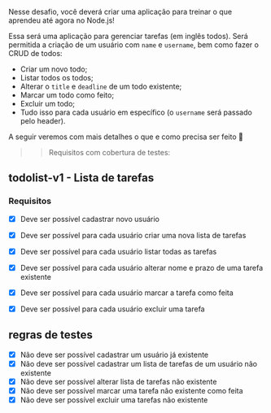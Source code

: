 Nesse desafio, você deverá criar uma aplicação para treinar o que aprendeu até agora no Node.js!

Essa será uma aplicação para gerenciar tarefas (em inglês todos). Será permitida a criação de um usuário com `name` e ``username``, bem como fazer o CRUD de todos:

* Criar um novo todo;
* Listar todos os todos;
* Alterar o `title` e `deadline` de um todo existente;
* Marcar um todo como feito;
* Excluir um todo;
* Tudo isso para cada usuário em específico (o `username` será passado pelo header). 
 
A seguir veremos com mais detalhes o que e como precisa ser feito 🚀

>>Requisitos com cobertura de testes:

## todolist-v1 - Lista de tarefas

### Requisitos

- [x] Deve ser possível cadastrar novo usuário 
- [x] Deve ser possível para cada usuário criar uma nova lista de tarefas
- [x] Deve ser possível para cada usuário listar todas as tarefas 
- [x] Deve ser possível para cada usuário alterar nome e prazo de uma tarefa existente
- [x] Deve ser possível para cada usuário marcar a tarefa como feita
- [x] Deve ser possível para cada usuário excluir uma tarefa



## regras de testes

  - [x] Não deve ser possível cadastrar um usuário já existente
  - [x] Não deve ser possível cadastrar um lista de tarefas de um usuário não existente
  - [x] Não deve ser possível alterar lista de tarefas não existente
  - [x] Não deve ser possível marcar uma tarefa não existente como feita
  - [x] Não deve ser possível excluir uma tarefas não existente

